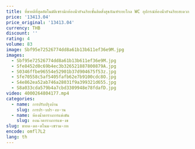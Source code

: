```yaml
---
title: ที่ขายดีที่สุดอัตโนมัติเซรามิกห้องน้ําอัจฉริยะชั้นติดตั้งสุขภัณฑ์ระยะไกล WC อุปกรณ์ห้องน้ําอัจฉริยะสะดวก
price: '13413.04'
price_original: '13413.04'
currency: THB
discount: ''
rating: 4
volume: 83
image: Sbf95e72526774dd8a61b13b611ef36e9M.jpg
images:
  - Sbf95e72526774dd8a61b13b611ef36e9M.jpg
  - Sfe8452d0c69b4ec3b326521887800879A.jpg
  - S0346ffbe96554e52901b37d904675f53z.jpg
  - Sfe70558c5af5405fafb62e7b9100cdc8O.jpg
  - S4e862ea52ab746a28031f9a399321d655.jpg
  - S8a033cda579b4a7cbd3309948e78fdafD.jpg
video: 4000264804177.mp4
categories:
  - name: การปรับปรุงบ้าน
    slug: การปร-บปร-งบ-าน
  - name: ห้องน้ำตารางการแข่งขัน
    slug: องน-ำตารางการแข-งข
slug: ขายด-ดอ-ตโนม-เซราม-กห
encode: omfl7L2
lang: th
---
```

  